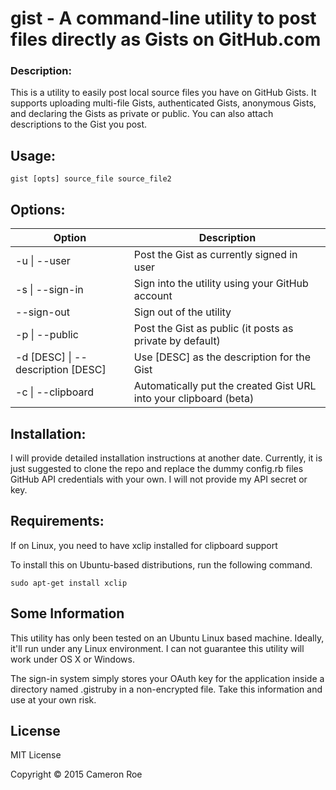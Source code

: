 # gist - A command-line utility to post files directly as Gists on GitHub.com
### Description:
This is a utility to easily post local source files you have on GitHub Gists. It
supports uploading multi-file Gists, authenticated Gists, anonymous Gists, and
declaring the Gists as private or public. You can also attach descriptions to the Gist you post.

## Usage:

```shell
gist [opts] source_file source_file2
```

## Options:
Option                                 | Description
-------------------------------------- | -----------
 -u &#124; --user                      | Post the Gist as currently signed in user
 -s &#124; --sign-in                   | Sign into the utility using your GitHub account
 --sign-out                            | Sign out of the utility
 -p &#124; --public                    | Post the Gist as public (it posts as private by default)
 -d [DESC] &#124; --description [DESC] | Use [DESC] as the description for the Gist
 -c &#124; --clipboard                 | Automatically put the created Gist URL into your clipboard (beta)

## Installation:
I will provide detailed installation instructions at another date. Currently, it
is just suggested to clone the repo and replace the dummy config.rb files GitHub API
credentials with your own. I will not provide my API secret or key.

## Requirements:
If on Linux, you need to have xclip installed for clipboard support

To install this on Ubuntu-based distributions, run the following command.
```shell
sudo apt-get install xclip
```

## Some Information
This utility has only been tested on an Ubuntu Linux based machine. Ideally, it'll
run under any Linux environment. I can not guarantee this utility will work under OS X or Windows.

The sign-in system simply stores your OAuth key for the application inside a directory named .gistruby in a non-encrypted file.
Take this information and use at your own risk.

## License
MIT License

Copyright &copy; 2015 Cameron Roe
